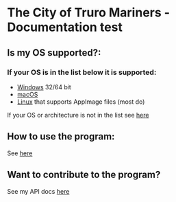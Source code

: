 # The City of Truro Mariners - Documentation test

## Is my OS supported?:

### If your OS is in the list below it is supported:

* [Windows](./windows "Windows Docs") 32/64 bit
* [macOS](./macos "macOS Docs")
* [Linux](./linux "Linux Docs") that supports AppImage files (most do)

If your OS or architecture is not in the list see [here](./unsupported "Unsupported OS")

## How to use the program:

See [here](./how-to-use)

## Want to contribute to the program?

See my API docs [here](./api-docs)
